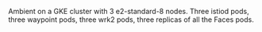 Ambient on a GKE cluster with 3 e2-standard-8 nodes.
Three istiod pods, three waypoint pods, three wrk2 pods, three
replicas of all the Faces pods.
